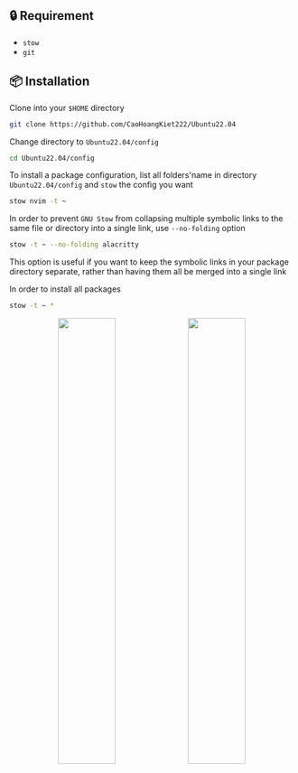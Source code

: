 ## 🔒 Requirement

- `stow`
- `git`

## 📦 Installation

Clone into your `$HOME` directory

```bash
git clone https://github.com/CaoHoangKiet222/Ubuntu22.04
```

Change directory to `Ubuntu22.04/config`

```bash
cd Ubuntu22.04/config
```

To install a package configuration, list all folders'name in directory `Ubuntu22.04/config` and `stow` the config you want

```bash
stow nvim -t ~
```

In order to prevent `GNU Stow` from collapsing multiple symbolic links to the same file or directory into a single link, use `--no-folding` option

```bash
stow -t ~ --no-folding alacritty
```

This option is useful if you want to keep the symbolic links in your package directory separate, rather than having them all be merged into a single link

In order to install all packages

```bash
stow -t ~ *
```

<p align="center">
 <img width="45%" src="https://github.com/CaoHoangKiet222/Ubuntu22.04/images/blob/main/images/screenshot1.png?raw=true">
 <img width="45%" src="https://github.com/CaoHoangKiet222/Ubuntu22.04/images/blob/main/images/screenshot2.png?raw=true" /> 
</p>
